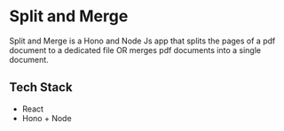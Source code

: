 # Split and Merge
Split and Merge is a Hono and Node Js app that splits the pages of a pdf document to a dedicated file OR merges pdf documents into a single document.

## Tech Stack
- React
- Hono + Node

